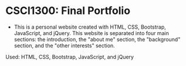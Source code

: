 # CSCI1300: Final Portfolio

- This is a personal website created with HTML, CSS, Bootstrap, JavaScript, and jQuery. This website is 
separated into four main sections: the introduction, the "about me" section, the "background" section, 
and the "other interests" section.

Used: HTML, CSS, Bootstrap, JavaScript, and jQuery
